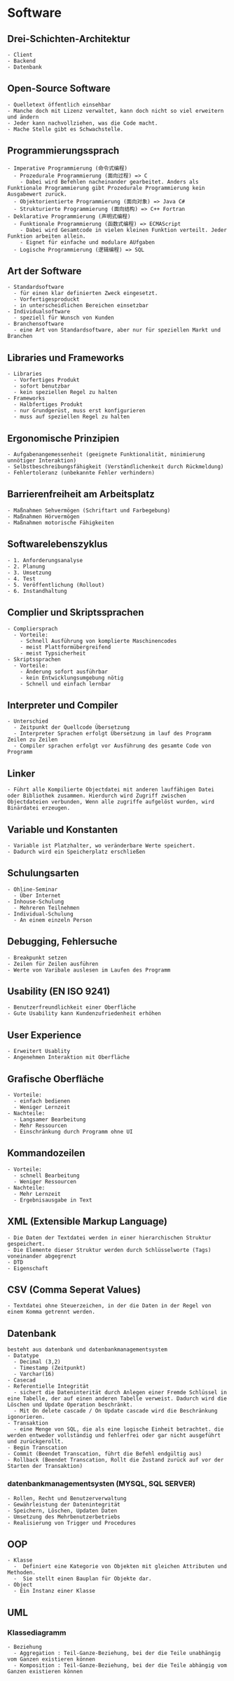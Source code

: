 # Software
  ## Drei-Schichten-Architektur
    - Client
    - Backend
    - Datenbank
  ## Open-Source Software
    - Quelletext öffentlich einsehbar
    - Manche doch mit Lizenz verwaltet, kann doch nicht so viel erweitern und ändern
    - Jeder kann nachvollziehen, was die Code macht.
    - Mache Stelle gibt es Schwachstelle.
  ## Programmierungssprach
    - Imperative Programmierung (命令式编程)
      - Prozedurale Programmierung (面向过程) => C
        - Dabei wird Befehlen nacheinander gearbeitet. Anders als Funktionale Programmierung gibt Prozedurale Programmierung kein Ausgabewert zurück.
      - Objektorientierte Programmierung (面向对象) => Java C#
      - Strukturierte Programmierung (面向结构) => C++ Fortran
    - Deklarative Programmierung (声明式编程)
      - Funktionale Programmierung (函数式编程) => ECMAScript
        - Dabei wird Gesamtcode in vielen kleinen Funktion verteilt. Jeder Funktion arbeiten allein.
        - Eignet für einfache und modulare AUfgaben
      - Logische Programmierung (逻辑编程) => SQL
   ## Art der Software
    - Standardsoftware
      - für einen klar definierten Zweck eingesetzt.
      - Vorfertigesproduckt
      - in unterscheidlichen Bereichen einsetzbar
    - Individualsoftware
      - speziell für Wunsch von Kunden
    - Branchensoftware
      - eine Art von Standardsoftware, aber nur für speziellen Markt und Branchen
  ## Libraries und Frameworks
    - Libraries
      - Vorfertiges Produkt
      - sofort benutzbar
      - kein speziellen Regel zu halten
    - Frameworks
      - Halbfertiges Produkt
      - nur Grundgerüst, muss erst konfigurieren
      - muss auf speziellen Regel zu halten
  ## Ergonomische Prinzipien
    - Aufgabenangemessenheit (geeignete Funktionalität, minimierung unnötiger Interaktion)
    - Selbstbeschreibungsfähigkeit (Verständlichenkeit durch Rückmeldung)
    - Fehlertoleranz (unbekannte Fehler verhindern)
  ## Barrierenfreiheit am Arbeitsplatz
    - Maßnahmen Sehvermögen (Schriftart und Farbegebung)
    - Maßnahmen Hörvermögen
    - Maßnahmen motorische Fähigkeiten
  ## Softwarelebenszyklus
    - 1. Anforderungsanalyse
    - 2. Planung
    - 3. Umsetzung
    - 4. Test
    - 5. Veröffentlichung (Rollout)
    - 6. Instandhaltung
  ## Complier und Skriptssprachen
    - Compliersprach
      - Vorteile:
        - Schnell Ausführung von komplierte Maschinencodes
        - meist Plattformübergreifend
        - meist Typsicherheit
    - Skriptssprachen
      - Vorteile:
        - Änderung sofort ausführbar
        - kein Entwicklungsumgebung nötig
        - Schnell und einfach lernbar
  ## Interpreter und Compiler  
    - Unterschied
      - Zeitpunkt der Quellcode Übersetzung
      - Interpreter Sprachen erfolgt Übersetzung im lauf des Programm Zeilen zu Zeilen
      - Compiler sprachen erfolgt vor Ausführung des gesamte Code von Programm
  ## Linker
    - Führt alle Kompilierte Objectdatei mit anderen lauffähigen Datei oder Bibliothek zusammen. Hierdurch wird Zugriff zwischen Objectdateien verbunden, Wenn alle zugriffe aufgelöst wurden, wird Binärdatei erzeugen.
  ## Variable und Konstanten
    - Variable ist Platzhalter, wo veränderbare Werte speichert.
    - Dadurch wird ein Speicherplatz erschließen
  ## Schulungsarten
    - Ohline-Seminar
      - Über Internet
    - Inhouse-Schulung
      - Mehreren Teilnehmen
    - Individual-Schulung
      - An einem einzeln Person
  ## Debugging, Fehlersuche
    - Breakpunkt setzen
    - Zeilen für Zeilen ausführen
    - Werte von Varibale auslesen im Laufen des Programm
  ## Usability (EN ISO 9241)
    - Benutzerfreundlichkeit einer Oberfläche
    - Gute Usability kann Kundenzufriedenheit erhöhen
  ## User Experience
    - Erweitert Usablity
    - Angenehmen Interaktion mit Oberfläche
  ## Grafische Oberfläche
    - Vorteile:
      - einfach bedienen
      - Weniger Lernzeit
    - Nachteile:
      - Langsamer Bearbeitung
      - Mehr Ressourcen
      - Einschränkung durch Programm ohne UI
  ## Kommandozeilen
    - Vorteile:
      - schnell Bearbeitung
      - Weniger Ressourcen
    - Nachteile:
      - Mehr Lernzeit
      - Ergebnisausgabe in Text
  ## XML (Extensible Markup Language)
    - Die Daten der Textdatei werden in einer hierarchischen Struktur gespeichert. 
    - Die Elemente dieser Struktur werden durch Schlüsselworte (Tags) voneinander abgegrenzt
    - DTD
    - Eigenschaft
  ## CSV (Comma Seperat Values)
    - Textdatei ohne Steuerzeichen, in der die Daten in der Regel von einem Komma getrennt werden.
  ## Datenbank
    besteht aus datenbank und datenbankmanagementsystem
    - Datatype
      - Decimal (3,2)
      - Timestamp (Zeitpunkt)
      - Varchar(16)
    - Casecad
    - Referentielle Integrität
      - sichert die Dateninterität durch Anlegen einer Fremde Schlüssel in eine Tabelle, der auf einen anderen Tabelle verweist. Dadurch wird die Löschen und Update Operation beschränkt.
      - Mit On delete cascade / On Update cascade wird die Beschränkung igonorieren.
    - Transaktion
      - eine Menge von SQL, die als eine logische Einheit betrachtet. die werden entweder vollständig und fehlerfrei oder gar nicht ausgeführt und zurückgerollt.
    - Begin Transcation
    - Commit (Beendet Transcation, führt die Befehl endgültig aus)
    - Rollback (Beendet Transcation, Rollt die Zustand zurück auf vor der Starten der Transaktion)
  ### datenbankmanagementsysten (MYSQL, SQL SERVER)
    - Rollen, Recht und Benutzerverwaltung
    - Gewährleistung der Datenintegrität
    - Speichern, Löschen, Updaten Daten
    - Umsetzung des Mehrbenutzerbetriebs
    - Realisierung von Trigger und Procedures

  
  ## OOP
    - Klasse
      -  Definiert eine Kategorie von Objekten mit gleichen Attributen und Methoden. 
      -  Sie stellt einen Bauplan für Objekte dar.
    - Object
      - Ein Instanz einer Klasse
  
  ## UML
  ### Klassediagramm
    - Beziehung
      - Aggregation : Teil-Ganze-Beziehung, bei der die Teile unabhängig vom Ganzen existieren können
      - Komposition : Teil-Ganze-Beziehung, bei der die Teile abhängig vom Ganzen existieren können
    